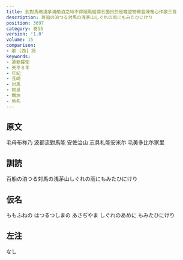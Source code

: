 ```yaml
---
title: 到對馬嶋淺茅浦舶泊之時不得順風經停五箇日於是瞻望物華各陳慟心作歌三首
description: 百船の泊つる対馬の浅茅山しぐれの雨にもみたひにけり
position: 3697
category: 巻15
version: '1.0'
volume: 15
comparison:
- 歌 [西] 謌
keywords:
- 遣新羅使
- 天平８年
- 年紀
- 長崎
- 対馬
- 叙景
- 羈旅
- 地名
---
```


## 原文

毛母布祢乃 波都流對馬能 安佐治山 志具礼能安米尓 毛美多比尓家里

## 訓読

百船の泊つる対馬の浅茅山しぐれの雨にもみたひにけり

## 仮名

ももふねの はつるつしまの あさぢやま しぐれのあめに もみたひにけり

## 左注

なし
